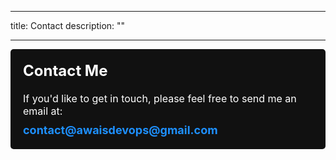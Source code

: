 
---
title: Contact
description: ""


---

<div style="background-color: #111; border-radius: 5px; padding: 20px; margin-bottom: 20px;">
  <h2 style="font-size: 24px; color: #fff; margin-top: 0;">Contact Me</h2>
  <p style="font-size: 16px; color: #fff; margin-bottom: 10px;">If you'd like to get in touch, please feel free to send me an email at:</p>
  <a href="mailto:contact@awaisdevops@gmail.com" style="font-size: 18px; font-weight: bold; color: #1e90ff; text-decoration: none;">contact@awaisdevops@gmail.com</a>
</div>
